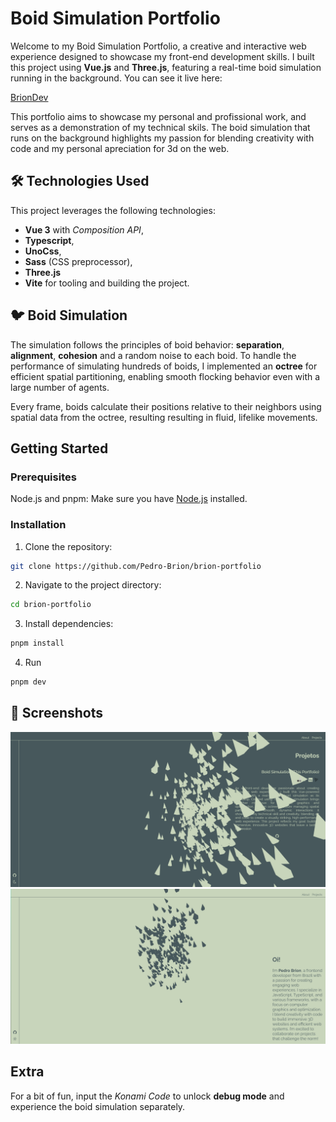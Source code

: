 # Boid Simulation Portfolio

Welcome to my Boid Simulation Portfolio, a creative and interactive web experience designed to showcase my front-end development skills. I built this project using **Vue.js** and **Three.js**, featuring a real-time boid simulation running in the background. You can see it live here:

[BrionDev](https://briondev.com)

This portfolio aims to showcase my personal and profissional work, and serves as a demonstration of my technical skils. The boid simulation that runs on the background highlights my passion for blending creativity with code and my personal apreciation for 3d on the web.

## 🛠️ Technologies Used

This project leverages the following technologies:

- **Vue 3** with _Composition API_,
- **Typescript**,
- **UnoCss**,
- **Sass** (CSS preprocessor),
- **Three.js**
- **Vite** for tooling and building the project.

## 🐦 Boid Simulation

The simulation follows the principles of boid behavior: **separation**, **alignment**, **cohesion** and a random noise to each boid. To handle the performance of simulating hundreds of boids, I implemented an **octree** for efficient spatial partitioning, enabling smooth flocking behavior even with a large number of agents.

Every frame, boids calculate their positions relative to their neighbors using spatial data from the octree, resulting resulting in fluid, lifelike movements.

## Getting Started

### Prerequisites

Node.js and pnpm: Make sure you have [Node.js](https://nodejs.org/en/download/package-manager/current) installed.

### Installation

1. Clone the repository:

```bash
git clone https://github.com/Pedro-Brion/brion-portfolio
```

2. Navigate to the project directory:

```bash
cd brion-portfolio
```

3. Install dependencies:

```bash
pnpm install
```

4. Run

```bash
pnpm dev
```

## 📸 Screenshots

![ScreenShot](/screenshots/image.png "Screenshot 1")
![Screenshot 2](/screenshots/image2.png "Screenshot 2")

## Extra

For a bit of fun, input the _Konami Code_ to unlock **debug mode** and experience the boid simulation separately.
